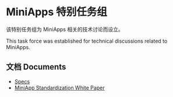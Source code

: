 # MiniApps 特别任务组

该特别任务组为 MiniApps 相关的技术讨论而设立。

This task force was established for technical discussions related to MiniApps.

## 文档 Documents

* [Specs](https://github.com/w3c/miniapp/tree/gh-pages/specs)
* [MiniApp Standardization White Paper](https://w3c.github.io/miniapp-white-paper/)
